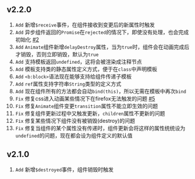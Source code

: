 ## v2.2.0

1. `Add` 新增`$receive`事件，在组件接收到变更后的新属性时触发
2. `Add` 异步组件返回的`Promise`在`rejected`的情况下，即使没有处理，也会完成初始化 [#2](2)
3. `Add` `Animate`组件新增`delayDestroy`属性，当为`true`时，组件会在动画完成后才销毁，否则立即销毁，默认为`true`
4. `Add` 支持模板返回`undefined`，这将会被渲染成注释节点
5. `Add` 模板支持类的静态属性定义方式，便于在`class`中声明模板
6. `Add` `<b:block>`语法现在能够支持给组件传递子模板
7. `Add` `ref`属性支持字符串`String`类型的定义方式
8. `Add` 现在组件所有的方法都会自动`bind(this)`，所以无需在模板中再次`bind`
8. `Fix` 修复css进入动画某些情况下在firefox无法触发的问题 [#5](1)
9. `Fix` 修复`Animate`组件变更`transition`属性不能立即生效的问题
10. `Fix` 修复组件更新过程中又触发更新，`children`属性不更新的问题
11. `Fix` 修复某些情况下组件没有被销毁(destroy)的问题
12. `Fix` 修复当组件的某个属性没有传递时，组件更新会将这样的属性统统设为`undefined`的问题，现在都会设为组件定义的默认值

## v2.1.0

1. `Add` 新增`$destroyed`事件，组件销毁时触发

[1]: https://github.com/Javey/Intact/issues/5 
[2]: https://github.com/Javey/Intact/issues/2
